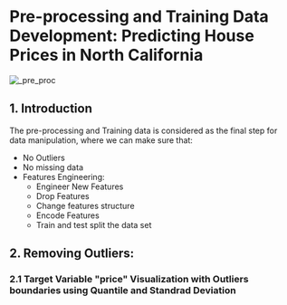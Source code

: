 
# Pre-processing and Training Data Development: Predicting House Prices in North California

![_pre_proc](https://user-images.githubusercontent.com/67468718/111041698-64b57200-83ee-11eb-96ff-b64c11a36c04.JPG)

## 1. Introduction

The pre-processing and Training data is considered as the final step for data manipulation, where we can make sure that: 

 * No Outliers
 * No missing data
 * Features Engineering: 
   * Engineer New Features
   * Drop Features
   * Change features structure
   * Encode Features
   * Train and test split the data set


## 2. Removing Outliers:
  ### 2.1 Target Variable "price" Visualization with Outliers boundaries using Quantile and Standrad Deviation


